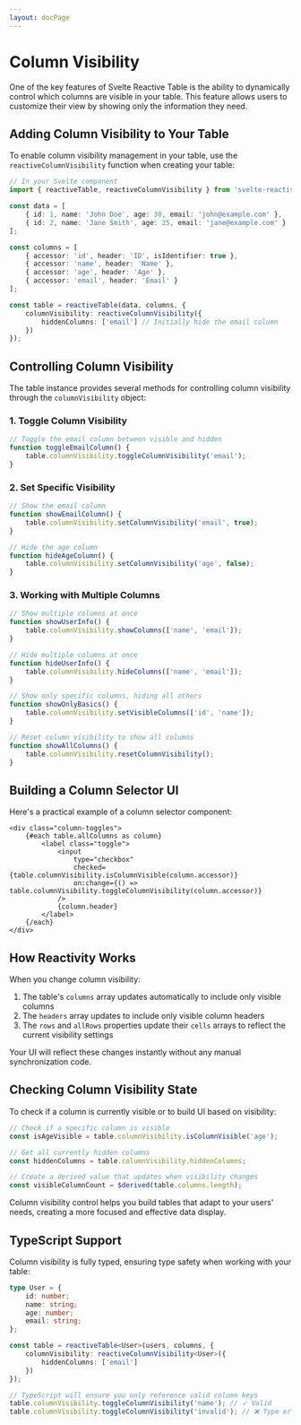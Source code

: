```yaml
---
layout: docPage
---
```


<script lang="ts">
	import { reactiveBreadcrumb } from '$shared/lib/breadcrumb.svelte'
	import { BookOpen } from '@lucide/svelte';

	const breadcrumb = reactiveBreadcrumb();
	breadcrumb.setItems([
		{
			icon: BookOpen, 
			href: '/docs/introduction'
		},
		{
			title: 'Core Concepts',
		},
		{
			title: 'Column Visibility'
		}
	])
</script>

# Column Visibility

One of the key features of Svelte Reactive Table is the ability to dynamically control which columns are visible in your table. This feature allows users to customize their view by showing only the information they need.

## Adding Column Visibility to Your Table

To enable column visibility management in your table, use the `reactiveColumnVisibility` function when creating your table:

```ts
// In your Svelte component
import { reactiveTable, reactiveColumnVisibility } from 'svelte-reactive-table';

const data = [
	{ id: 1, name: 'John Doe', age: 30, email: 'john@example.com' },
	{ id: 2, name: 'Jane Smith', age: 25, email: 'jane@example.com' }
];

const columns = [
	{ accessor: 'id', header: 'ID', isIdentifier: true },
	{ accessor: 'name', header: 'Name' },
	{ accessor: 'age', header: 'Age' },
	{ accessor: 'email', header: 'Email' }
];

const table = reactiveTable(data, columns, {
	columnVisibility: reactiveColumnVisibility({
		hiddenColumns: ['email'] // Initially hide the email column
	})
});
```

## Controlling Column Visibility

The table instance provides several methods for controlling column visibility through the `columnVisibility` object:

### 1. Toggle Column Visibility

```js
// Toggle the email column between visible and hidden
function toggleEmailColumn() {
	table.columnVisibility.toggleColumnVisibility('email');
}
```

### 2. Set Specific Visibility

```js
// Show the email column
function showEmailColumn() {
	table.columnVisibility.setColumnVisibility('email', true);
}

// Hide the age column
function hideAgeColumn() {
	table.columnVisibility.setColumnVisibility('age', false);
}
```

### 3. Working with Multiple Columns

```js
// Show multiple columns at once
function showUserInfo() {
	table.columnVisibility.showColumns(['name', 'email']);
}

// Hide multiple columns at once
function hideUserInfo() {
	table.columnVisibility.hideColumns(['name', 'email']);
}

// Show only specific columns, hiding all others
function showOnlyBasics() {
	table.columnVisibility.setVisibleColumns(['id', 'name']);
}

// Reset column visibility to show all columns
function showAllColumns() {
	table.columnVisibility.resetColumnVisibility();
}
```

## Building a Column Selector UI

Here's a practical example of a column selector component:

```svelte
<div class="column-toggles">
	{#each table.allColumns as column}
		<label class="toggle">
			<input
				type="checkbox"
				checked={table.columnVisibility.isColumnVisible(column.accessor)}
				on:change={() => table.columnVisibility.toggleColumnVisibility(column.accessor)}
			/>
			{column.header}
		</label>
	{/each}
</div>
```

## How Reactivity Works

When you change column visibility:

1. The table's `columns` array updates automatically to include only visible columns
2. The `headers` array updates to include only visible column headers
3. The `rows` and `allRows` properties update their `cells` arrays to reflect the current visibility settings

Your UI will reflect these changes instantly without any manual synchronization code.

## Checking Column Visibility State

To check if a column is currently visible or to build UI based on visibility:

```js
// Check if a specific column is visible
const isAgeVisible = table.columnVisibility.isColumnVisible('age');

// Get all currently hidden columns
const hiddenColumns = table.columnVisibility.hiddenColumns;

// Create a derived value that updates when visibility changes
const visibleColumnCount = $derived(table.columns.length);
```

Column visibility control helps you build tables that adapt to your users' needs, creating a more focused and effective data display.

## TypeScript Support

Column visibility is fully typed, ensuring type safety when working with your table:

```ts
type User = {
	id: number;
	name: string;
	age: number;
	email: string;
};

const table = reactiveTable<User>(users, columns, {
	columnVisibility: reactiveColumnVisibility<User>({
		hiddenColumns: ['email']
	})
});

// TypeScript will ensure you only reference valid column keys
table.columnVisibility.toggleColumnVisibility('name'); // ✓ Valid
table.columnVisibility.toggleColumnVisibility('invalid'); // ❌ Type error
```
